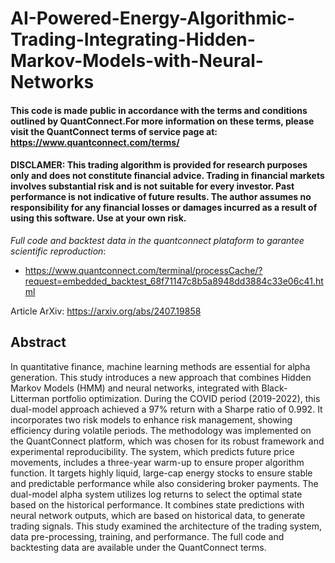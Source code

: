 # AI-Powered-Energy-Algorithmic-Trading-Integrating-Hidden-Markov-Models-with-Neural-Networks

#### This code is made public in accordance with the terms and conditions outlined by QuantConnect.For more information on these terms, please visit the QuantConnect terms of service page at: https://www.quantconnect.com/terms/

#### DISCLAMER: This trading algorithm is provided for research purposes only and does not constitute financial advice. Trading in financial markets involves substantial risk and is not suitable for every investor. Past performance is not indicative of future results. The author assumes no responsibility for any financial losses or damages incurred as a result of using this software. Use at your own risk.

*Full code and backtest data in the quantconnect plataform to garantee scientific reproduction*: 

- https://www.quantconnect.com/terminal/processCache/?request=embedded_backtest_68f71147c8b5a8948dd3884c33e06c41.html

Article ArXiv: https://arxiv.org/abs/2407.19858 

## Abstract

In quantitative finance, machine learning methods are essential for alpha generation. This study introduces a new approach that combines Hidden Markov Models (HMM) and neural networks, integrated with Black- Litterman  portfolio optimization. During the COVID period (2019-2022), this dual-model approach achieved a 97% return with a Sharpe ratio of 0.992. It incorporates two risk models to enhance risk management, showing efficiency during volatile periods. The methodology was implemented on the QuantConnect platform, which was chosen for its robust framework and experimental reproducibility. The system, which predicts future price movements, includes a three-year warm-up to ensure proper algorithm function. It targets highly liquid, large-cap energy stocks to ensure stable and predictable performance while also considering broker payments. The dual-model alpha system utilizes log returns to select the optimal state based on the historical performance. It combines state predictions with neural network outputs, which are based on historical data, to generate trading signals. This study examined the architecture of the trading system, data pre-processing, training, and performance. The full code and backtesting data are available under the QuantConnect terms.
